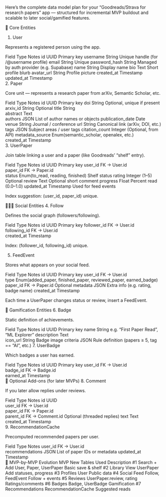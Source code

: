 Here’s the complete data model plan for your “Goodreads/Strava for research papers” app — structured for incremental MVP buildout and scalable to later social/gamified features.

🧩 Core Entities
1. User

Represents a registered person using the app.

Field	Type	Notes
id	UUID	Primary key
username	String	Unique handle (for /@username profile)
email	String	Unique
password_hash	String	Managed by auth provider (e.g. Supabase)
name	String	Display name
bio	Text	Short profile blurb
avatar_url	String	Profile picture
created_at	Timestamp	
updated_at	Timestamp	
2. Paper

Core unit — represents a research paper from arXiv, Semantic Scholar, etc.

Field	Type	Notes
id	UUID	Primary key
doi	String	Optional, unique if present
arxiv_id	String	Optional
title	String	
abstract	Text	
authors	JSON	List of author names or objects
publication_date	Date	
venue	String	Journal / conference
url	String	Canonical link (arXiv, DOI, etc.)
tags	JSON	Subject areas / user tags
citation_count	Integer	(Optional, from API)
metadata_source	Enum(semantic_scholar, openalex, etc.)	
created_at	Timestamp	
3. UserPaper

Join table linking a user and a paper (like Goodreads’ “shelf” entry).

Field	Type	Notes
id	UUID	Primary key
user_id	FK → User.id	
paper_id	FK → Paper.id	
status	Enum(to_read, reading, finished)	Shelf status
rating	Integer (1–5)	Optional
review	Text	Optional short comment
progress	Float	Percent read (0.0–1.0)
updated_at	Timestamp	Used for feed events

Index suggestion: (user_id, paper_id) unique.

🧑‍🤝‍🧑 Social Entities
4. Follow

Defines the social graph (followers/following).

Field	Type	Notes
id	UUID	Primary key
follower_id	FK → User.id	
following_id	FK → User.id	
created_at	Timestamp	

Index: (follower_id, following_id) unique.

5. FeedEvent

Stores what appears on your social feed.

Field	Type	Notes
id	UUID	Primary key
user_id	FK → User.id	
type	Enum(added_paper, finished_paper, reviewed_paper, earned_badge)	
paper_id	FK → Paper.id	Optional
metadata	JSON	Extra info (e.g. rating, badge name)
created_at	Timestamp	

Each time a UserPaper changes status or review, insert a FeedEvent.

🏅 Gamification Entities
6. Badge

Static definition of achievements.

Field	Type	Notes
id	UUID	Primary key
name	String	e.g. “First Paper Read”, “ML Explorer”
description	Text	
icon_url	String	Badge image
criteria	JSON	Rule definition (papers ≥ 5, tag == “AI”, etc.)
7. UserBadge

Which badges a user has earned.

Field	Type	Notes
id	UUID	Primary key
user_id	FK → User.id	
badge_id	FK → Badge.id	
earned_at	Timestamp	
💬 Optional Add-ons (for later MVPs)
8. Comment

If you later allow replies under reviews.

Field	Type	Notes
id	UUID	
user_id	FK → User.id	
paper_id	FK → Paper.id	
parent_id	FK → Comment.id	Optional (threaded replies)
text	Text	
created_at	Timestamp	
9. RecommendationCache

Precomputed recommended papers per user.

Field	Type	Notes
user_id	FK → User.id	
recommendations	JSON	List of paper IDs or metadata
updated_at	Timestamp	
🧱 MVP-by-MVP Evolution
MVP	New Tables Used	Description
#1 Search + Add	User, Paper, UserPaper	Basic save & shelf
#2 Library View	UserPaper	Add statuses, progress
#3 Profiles	User	Public data
#4 Social Feed	Follow, FeedEvent	Follow + events
#5 Reviews	UserPaper.review, rating	Ratings/comments
#6 Badges	Badge, UserBadge	Gamification
#7 Recommendations	RecommendationCache	Suggested reads